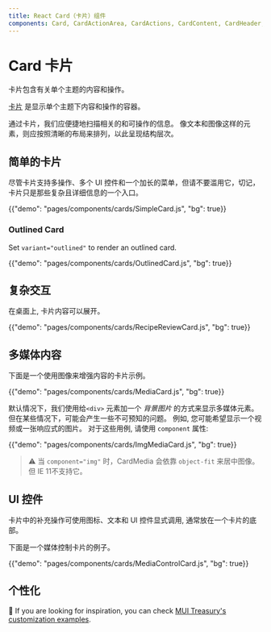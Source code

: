 ```yaml
---
title: React Card（卡片）组件
components: Card, CardActionArea, CardActions, CardContent, CardHeader, CardMedia, Collapse, Paper
---
```


# Card 卡片

<p class="description">卡片包含有关单个主题的内容和操作。</p>

[卡片](https://material.io/design/components/cards.html) 是显示单个主题下内容和操作的容器。

通过卡片，我们应便捷地扫描相关的和可操作的信息。 像文本和图像这样的元素，则应按照清晰的布局来排列，以此呈现结构层次。

## 简单的卡片

尽管卡片支持多操作、多个 UI 控件和一个加长的菜单，但请不要滥用它，切记，卡片只是那些复杂且详细信息的一个入口。

{{"demo": "pages/components/cards/SimpleCard.js", "bg": true}}

### Outlined Card

Set `variant="outlined"` to render an outlined card.

{{"demo": "pages/components/cards/OutlinedCard.js", "bg": true}}

## 复杂交互

在桌面上, 卡片内容可以展开。

{{"demo": "pages/components/cards/RecipeReviewCard.js", "bg": true}}

## 多媒体内容

下面是一个使用图像来增强内容的卡片示例。

{{"demo": "pages/components/cards/MediaCard.js", "bg": true}}

默认情况下，我们使用给`<div>` 元素加一个 *背景图片* 的方式来显示多媒体元素。 但在某些情况下，可能会产生一些不可预知的问题。 例如, 您可能希望显示一个视频或一张响应式的图片。 对于这些用例, 请使用 `component` 属性:

{{"demo": "pages/components/cards/ImgMediaCard.js", "bg": true}}

> ⚠️ 当 `component="img"` 时，CardMedia 会依靠 `object-fit` 来居中图像。 但 IE 11不支持它。

## UI 控件

卡片中的补充操作可使用图标、文本和 UI 控件显式调用, 通常放在一个卡片的底部。

下面是一个媒体控制卡片的例子。

{{"demo": "pages/components/cards/MediaControlCard.js", "bg": true}}

## 个性化

👑 If you are looking for inspiration, you can check [MUI Treasury's customization examples](https://mui-treasury.com/components/card).